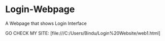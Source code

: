 # Login-Webpage
A Webpage that shows Login Interface

GO CHECK MY SITE:   [file:///C:/Users/Bindu/Login%20Website/web1.html]
